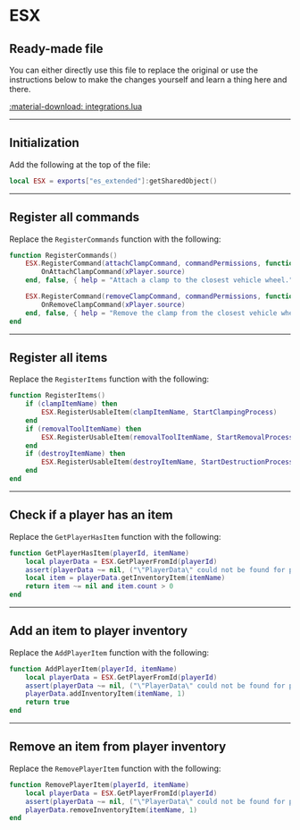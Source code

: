 
# ESX

## Ready-made file

You can either directly use this file to replace the original or use the instructions below to make 
the changes yourself and learn a thing here and there.

<a href="../assets/integrations_esx.lua" download="integrations.lua">
	:material-download: integrations.lua
</a>

***

## Initialization

Add the following at the top of the file:

```lua
local ESX = exports["es_extended"]:getSharedObject()
```

***

## Register all commands

Replace the `RegisterCommands` function with the following:

```lua
function RegisterCommands()
	ESX.RegisterCommand(attachClampCommand, commandPermissions, function(xPlayer, args, showError)
		OnAttachClampCommand(xPlayer.source)
	end, false, { help = "Attach a clamp to the closest vehicle wheel." })

	ESX.RegisterCommand(removeClampCommand, commandPermissions, function(xPlayer, args, showError)
		OnRemoveClampCommand(xPlayer.source)
	end, false, { help = "Remove the clamp from the closest vehicle wheel." })
end
```

***

## Register all items

Replace the `RegisterItems` function with the following:

```lua
function RegisterItems()
	if (clampItemName) then
		ESX.RegisterUsableItem(clampItemName, StartClampingProcess)
	end
	if (removalToolItemName) then
		ESX.RegisterUsableItem(removalToolItemName, StartRemovalProcess)
	end
	if (destroyItemName) then
		ESX.RegisterUsableItem(destroyItemName, StartDestructionProcess)
	end
end
```

***

## Check if a player has an item

Replace the `GetPlayerHasItem` function with the following:

```lua
function GetPlayerHasItem(playerId, itemName)
	local playerData = ESX.GetPlayerFromId(playerId)
	assert(playerData ~= nil, ("\"PlayerData\" could not be found for player \"%s\""):format(GetPlayerName(playerId)))
	local item = playerData.getInventoryItem(itemName)
	return item ~= nil and item.count > 0
end
```

***

## Add an item to player inventory

Replace the `AddPlayerItem` function with the following:

```lua
function AddPlayerItem(playerId, itemName)
	local playerData = ESX.GetPlayerFromId(playerId)
	assert(playerData ~= nil, ("\"PlayerData\" could not be found for player \"%s\""):format(GetPlayerName(playerId)))
	playerData.addInventoryItem(itemName, 1)
	return true
end
```

***

## Remove an item from player inventory

Replace the `RemovePlayerItem` function with the following:

```lua
function RemovePlayerItem(playerId, itemName)
	local playerData = ESX.GetPlayerFromId(playerId)
	assert(playerData ~= nil, ("\"PlayerData\" could not be found for player \"%s\""):format(GetPlayerName(playerId)))
	playerData.removeInventoryItem(itemName, 1)
end
```
